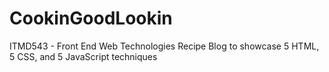 # CookinGoodLookin
ITMD543 - Front End Web Technologies
Recipe Blog to showcase 5 HTML, 5 CSS, and 5 JavaScript techniques
